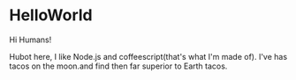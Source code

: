# HelloWorld

Hi Humans!

Hubot here, I like Node.js and coffeescript(that's what I'm made of).
I've has tacos on the moon.and find then far superior to Earth tacos.
